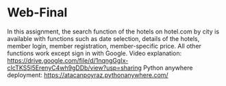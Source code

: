 # Web-Final
In this assignment, the search function of the hotels on hotel.com by city is available with functions such as date selection, details of the hotels, member login, member registration, member-specific price. All other functions work except sign in with Google.
Video explanation: https://drive.google.com/file/d/1nqngGgIx-cIcTKS5l5ErenyC4wh9gDDb/view?usp=sharing
Python anywhere deployment: https://atacanpoyraz.pythonanywhere.com/
